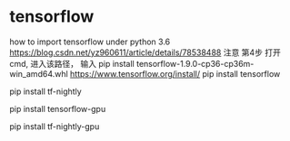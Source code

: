 # tensorflow
how to import tensorflow under python 3.6
https://blog.csdn.net/yz960611/article/details/78538488
注意 第4步 打开cmd, 进入该路径， 输入 pip install tensorflow-1.9.0-cp36-cp36m-win_amd64.whl 
https://www.tensorflow.org/install/ 
pip install tensorflow

pip install tf-nightly

pip install tensorflow-gpu

pip install tf-nightly-gpu
